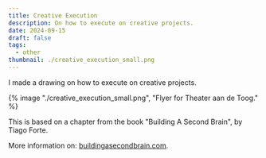 ```yaml
---
title: Creative Execution
description: On how to execute on creative projects.
date: 2024-09-15
draft: false
tags:
  - other
thumbnail: ./creative_execution_small.png
---
```


I made a drawing on how to execute on creative projects.

{% image "./creative_execution_small.png", "Flyer for Theater aan de Toog." %}

This is based on a chapter from the book "Building A Second Brain", by Tiago Forte.

More information on: [buildingasecondbrain.com](https://www.buildingasecondbrain.com/).
